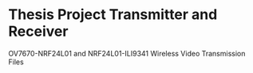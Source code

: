 # Thesis Project Transmitter and Receiver
 OV7670-NRF24L01 and NRF24L01-ILI9341 Wireless Video Transmission Files
